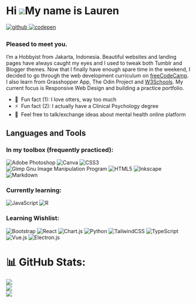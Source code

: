 Hi ![](https://user-images.githubusercontent.com/18350557/176309783-0785949b-9127-417c-8b55-ab5a4333674e.gif)My name is Lauren
==============================================================================================================================

<a href="https://github.com/mn-lauren" target="_blank">
<img src=https://img.shields.io/badge/github-%2324292e.svg?&style=for-the-badge&logo=github&logoColor=white alt=github style="margin-bottom: 5px;" />
</a>
<a href="https://codepen.com/mn-lauren" target="_blank">
<img src=https://img.shields.io/badge/codepen-%23131417.svg?&style=for-the-badge&logo=codepen&logoColor=white alt=codepen style="margin-bottom: 5px;" />
</a>

### Pleased to meet you.  
I’m a Hobbyist from Jakarta, Indonesia. Beautiful websites and landing pages have always caught my eyes and I used to tweak both Tumblr and Blogger themes. Now that I finally have enough spare time in the weekend, I decided to go through the web development curriculum on [freeCodeCamp](https://www.freecodecamp.org/mn-lauren). I also learn from Grasshopper App, The Odin Project and [W3Schools](https://www.w3profile.com/mn-lauren). My current focus is Responsive Web Design and building a practice portfolio.  

- 🦦  Fun fact (1): I love otters, way too much  
- ⚡  Fun fact (2): I actually have a Clinical Psychology degree  
- 💬  Feel free to talk/exchange ideas about mental health online platform  

## Languages and Tools  
### In my toolbox (frequently practiced):
![Adobe Photoshop](https://img.shields.io/badge/adobephotoshop-%2331A8FF.svg?style=flat-square&logo=adobephotoshop&logoColor=white) ![Canva](https://img.shields.io/badge/Canva-%2300C4CC.svg?style=flat-square&logo=Canva&logoColor=white) ![CSS3](https://img.shields.io/badge/css3-%231572B6.svg?style=flat-square&logo=css3&logoColor=white) ![Gimp Gnu Image Manipulation Program](https://img.shields.io/badge/Gimp-657D8B?style=flat-square&logo=gimp&logoColor=FFFFFF) ![HTML5](https://img.shields.io/badge/html5-%23E34F26.svg?style=flat-square&logo=html5&logoColor=white) ![Inkscape](https://img.shields.io/badge/Inkscape-e0e0e0?style=flat-square&logo=inkscape&logoColor=080A13) ![Markdown](https://img.shields.io/badge/markdown-%23000000.svg?style=flat-square&logo=markdown&logoColor=white)

### Currently learning:
![JavaScript](https://img.shields.io/badge/javascript-%23323330.svg?style=flat-square&logo=javascript&logoColor=%23F7DF1E) ![R](https://img.shields.io/badge/r-%23276DC3.svg?style=flat-square&logo=r&logoColor=white)

### Learning Wishlist:
![Bootstrap](https://img.shields.io/badge/bootstrap-%23563D7C.svg?style=flat-square&logo=bootstrap&logoColor=white) ![React](https://img.shields.io/badge/react-%2320232a.svg?style=flat-square&logo=react&logoColor=%2361DAFB) ![Chart.js](https://img.shields.io/badge/chart.js-F5788D.svg?style=flat-square&logo=chart.js&logoColor=white) ![Python](https://img.shields.io/badge/python-3670A0?style=flat-square&logo=python&logoColor=ffdd54) ![TailwindCSS](https://img.shields.io/badge/tailwindcss-%2338B2AC.svg?style=flat-square&logo=tailwind-css&logoColor=white) ![TypeScript](https://img.shields.io/badge/typescript-%23007ACC.svg?style=flat-square&logo=typescript&logoColor=white) ![Vue.js](https://img.shields.io/badge/vuejs-%2335495e.svg?style=flat-square&logo=vuedotjs&logoColor=%234FC08D) ![Electron.js](https://img.shields.io/badge/Electron-191970?style=flat-square&logo=Electron&logoColor=white)

# 📊 GitHub Stats:
![](https://github-readme-stats.vercel.app/api?username=mn-lauren&theme=default&hide_border=false&include_all_commits=true&count_private=true)<br/>
![](https://github-readme-streak-stats.herokuapp.com/?user=mn-lauren&theme=default&hide_border=false)<br/>
![](https://github-readme-stats.vercel.app/api/top-langs/?username=mn-lauren&theme=default&hide_border=false&include_all_commits=true&count_private=true&layout=compact)

<!-- Proudly created with GPRM ( https://gprm.itsvg.in ) -->
